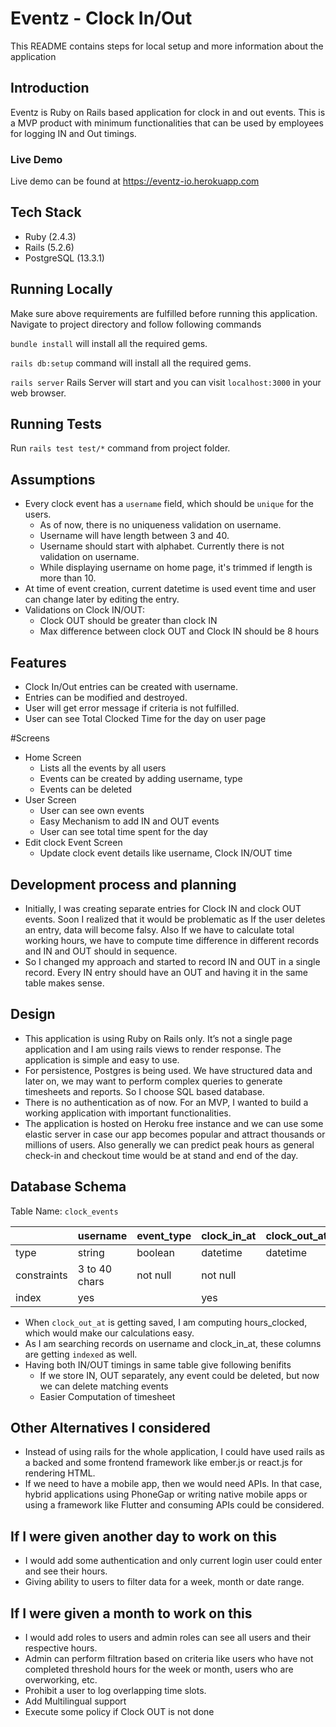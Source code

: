 
# Eventz - Clock In/Out

This README contains steps for local setup and more information about the application

## Introduction
Eventz is Ruby on Rails based application for clock in and out events. This is a MVP product with minimum functionalities that can be used by employees for logging IN and Out timings.

### Live Demo
Live demo can be found at https://eventz-io.herokuapp.com

## Tech Stack
* Ruby (2.4.3)
* Rails (5.2.6)
* PostgreSQL (13.3.1)

## Running Locally
Make sure above requirements are fulfilled before running this application.
Navigate to project directory and follow following commands

`bundle install` will install all the required gems.

`rails db:setup` command will install all the required gems.

 `rails server` Rails Server will start and you can visit `localhost:3000` in your web browser.

## Running Tests
Run `rails test test/*` command from project folder.
## Assumptions
* Every clock event has a `username` field, which should be `unique` for the users.
  * As of now, there is no uniqueness validation on username.
  * Username will have length between 3 and 40.
  * Username should start with alphabet. Currently there is not validation on username.
  * While displaying username on home page, it's trimmed if length is more than 10.
* At time of event creation, current datetime is used event time and user can change later by editing the entry.
* Validations on Clock IN/OUT:
  * Clock OUT should be greater than clock IN
  * Max difference between clock OUT and Clock IN should be 8 hours
  

## Features
* Clock In/Out entries can be created with username.
* Entries can be modified and destroyed.
* User will get error message if criteria is not fulfilled.
* User can see Total Clocked Time for the day on user page

#Screens
* Home Screen
  + Lists all the events by all users
  + Events can be created by adding username, type
  + Events can be deleted
* User Screen
  + User can see own events
  + Easy Mechanism to add IN and OUT events
  + User can see total time spent for the day
* Edit clock Event Screen
  + Update clock event details like username, Clock IN/OUT time
## Development process and planning
* Initially, I was creating separate entries for Clock IN and clock OUT events. Soon I realized that it would be problematic as If the user deletes an entry, data will become falsy. Also If we have to calculate total working hours, we have to compute time difference in different records and IN and OUT should in sequence.
* So I changed my approach and started to record IN and OUT in a single record. Every IN entry should have an OUT and having it in the same table makes sense.

## Design
* This application is using Ruby on Rails only. It’s not a single page application and I am using rails views to render response. The application is simple and easy to use.
* For persistence, Postgres is being used. We have structured data and later on, we may want to perform complex queries to generate timesheets and reports. So I choose SQL based database.
* There is no authentication as of now. For an MVP, I wanted to build a working application with important functionalities.
* The application is hosted on Heroku free instance and we can use some elastic server in case our app becomes popular and attract thousands or millions of users. Also generally we can predict peak hours as general check-in and checkout time would be at stand and end of the day.

## Database Schema
Table Name: `clock_events`

|             | username      | event_type | clock_in_at | clock_out_at | hours_clocked |
|-------------|---------------|------------|-------------|--------------|---------------|
| type        | string        | boolean    | datetime    | datetime     | float         |
| constraints | 3 to 40 chars | not null   | not null    |              | default: 0    |
| index       | yes           |            | yes         |              |               |

* When `clock_out_at` is getting saved, I am computing hours_clocked, which would make our calculations easy.
* As I am searching records on username and clock_in_at, these columns are getting `indexed` as well.
* Having both IN/OUT timings in same table give following benifits
  * If we store IN, OUT separately, any event could be deleted, but now we can delete matching events
  * Easier Computation of timesheet
  
## Other Alternatives I considered
* Instead of using rails for the whole application, I could have used rails as a backed and some frontend framework like ember.js or react.js for rendering HTML.
* If we need to have a mobile app, then we would need APIs. In that case, hybrid applications using PhoneGap or writing native mobile apps or using a framework like Flutter and consuming APIs could be considered.

## If I were given another day to work on this
* I would add some authentication and only current login user could enter and see their hours.
* Giving ability to users to filter data for a week, month or date range.

## If I were given a month to work on this
* I would add roles to users and admin roles can see all users and their respective hours.
* Admin can perform filtration based on criteria like users who have not completed threshold hours for the week or month, users who are overworking, etc.
* Prohibit a user to log overlapping time slots.
* Add Multilingual support
* Execute some policy if Clock OUT is not done

